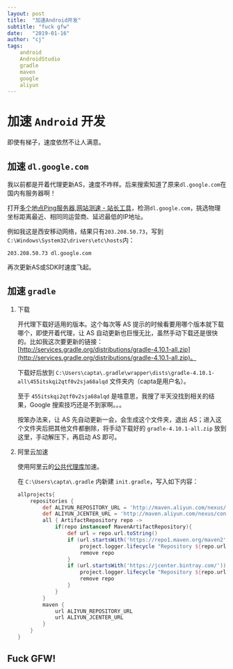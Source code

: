 ```yaml
---
layout: post
title:  "加速Android开发"
subtitle: "fuck gfw"
date:   "2019-01-16"
author: "cj"
tags:
    android
    AndroidStudio
    gradle
    maven
    google
    aliyun
---
```


# 加速 `Android` 开发

即使有梯子，速度依然不让人满意。

## 加速 `dl.google.com`

我以前都是开着代理更新AS，速度不咋样。后来搜索知道了原来`dl.google.com`在国内有服务器啊！

打开[多个地点Ping服务器,网站测速 - 站长工具](http://ping.chinaz.com/)，检测`dl.google.com`，挑选物理坐标距离最近、相同同运营商、延迟最低的IP地址。

例如我这是西安移动网络，结果只有`203.208.50.73`，写到`C:\Windows\System32\drivers\etc\hosts`内：

`203.208.50.73 dl.google.com`

再次更新AS或SDK时速度飞起。

## 加速 `gradle`

1. 下载

    开代理下载好适用的版本。这个每次等 AS 提示的时候看要用哪个版本就下载哪个，即使开着代理，让 AS 自动更新也巨慢无比，虽然手动下载还是很快的。比如我这次要更新的链接：
    [http://services.gradle.org/distributions/gradle-4.10.1-all.zip](http://services.gradle.org/distributions/gradle-4.10.1-all.zip)。
    
    下载好后放到 `C:\Users\capta\.gradle\wrapper\dists\gradle-4.10.1-all\455itskqi2qtf0v2sja68alqd` 文件夹内（capta是用户名）。
    
    至于 `455itskqi2qtf0v2sja68alqd` 是啥意思，我搜了半天没找到相关的结果，Google 搜索技巧还是不到家啊。。。
    
    按笨办法来，让 AS 先自动更新一会，会生成这个文件夹，退出 AS；进入这个文件夹后把其他文件都删除，将手动下载好的 `gradle-4.10.1-all.zip` 放到这里，手动解压下，再启动 AS 即可。

2. 阿里云加速

    使用阿里云的[公共代理库](https://help.aliyun.com/document_detail/102512.html?spm=a2c40.aliyun_maven_repo.0.0.36183054OD162U)加速。

    在 `C:\Users\capta\.gradle` 内新建 `init.gradle`，写入如下内容：
    ```gradle
    allprojects{
        repositories {
            def ALIYUN_REPOSITORY_URL = 'http://maven.aliyun.com/nexus/content/groups/public'
            def ALIYUN_JCENTER_URL = 'http://maven.aliyun.com/nexus/content/repositories/jcenter'
            all { ArtifactRepository repo ->
                if(repo instanceof MavenArtifactRepository){
                    def url = repo.url.toString()
                    if (url.startsWith('https://repo1.maven.org/maven2')) {
                        project.logger.lifecycle "Repository ${repo.url} replaced by $ALIYUN_REPOSITORY_URL."
                        remove repo
                    }
                    if (url.startsWith('https://jcenter.bintray.com/')) {
                        project.logger.lifecycle "Repository ${repo.url} replaced by $ALIYUN_JCENTER_URL."
                        remove repo
                    }
                }
            }
            maven {
                url ALIYUN_REPOSITORY_URL
                url ALIYUN_JCENTER_URL
            }
        }
    }
    ```

## Fuck GFW!
